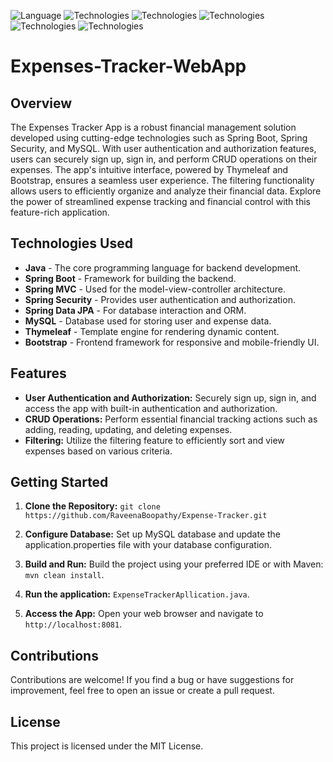 ![Language](https://img.shields.io/badge/language-Java%20-blue.svg)
![Technologies](https://img.shields.io/badge/technologies-Spring_boot%20-green.svg)
![Technologies](https://img.shields.io/badge/technologies-Spring_MVC%20-green.svg)
![Technologies](https://img.shields.io/badge/technologies-Spring_Security%20-green.svg)
![Technologies](https://img.shields.io/badge/technologies-Spring_Data_jpa%20-green.svg)
![Technologies](https://img.shields.io/badge/technologies-Thymeleaf_&_Bootstrap%20-purple.svg)

# Expenses-Tracker-WebApp
## Overview
The Expenses Tracker App is a robust financial management solution developed using cutting-edge technologies such as Spring Boot, Spring Security, and MySQL. With user authentication and authorization features, users can securely sign up, sign in, and perform CRUD operations on their expenses. The app's intuitive interface, powered by Thymeleaf and Bootstrap, ensures a seamless user experience. The filtering functionality allows users to efficiently organize and analyze their financial data. Explore the power of streamlined expense tracking and financial control with this feature-rich application.<br> 

## Technologies Used

- **Java** - The core programming language for backend development.
- **Spring Boot** - Framework for building the backend.
- **Spring MVC** - Used for the model-view-controller architecture.
- **Spring Security** - Provides user authentication and authorization.
- **Spring Data JPA** - For database interaction and ORM.
- **MySQL** - Database used for storing user and expense data.
- **Thymeleaf** - Template engine for rendering dynamic content.
- **Bootstrap** - Frontend framework for responsive and mobile-friendly UI.


## Features
- **User Authentication and Authorization:** Securely sign up, sign in, and access the app with built-in authentication and authorization.
- **CRUD Operations:** Perform essential financial tracking actions such as adding, reading, updating, and deleting expenses.
- **Filtering:** Utilize the filtering feature to efficiently sort and view expenses based on various criteria.

## Getting Started
1. **Clone the Repository:**
`git clone https://github.com/RaveenaBoopathy/Expense-Tracker.git`

2. **Configure Database:**
Set up MySQL database and update the application.properties file with your database configuration.

3. **Build and Run:**
Build the project using your preferred IDE or with Maven:
`mvn clean install`.

4. **Run the application:**
`ExpenseTrackerApllication.java`.

5. **Access the App:**
Open your web browser and navigate to `http://localhost:8081`.

## Contributions
Contributions are welcome! If you find a bug or have suggestions for improvement, feel free to open an issue or create a pull request.

## License
This project is licensed under the MIT License.

